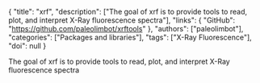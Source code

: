 {
  "title": "xrf",
  "description": ["The goal of xrf is to provide tools to read, plot, and interpret X-Ray fluorescence spectra"],
  "links": {
    "GitHub": "https://github.com/paleolimbot/xrftools"
  },
  "authors": ["paleolimbot"],
  "categories": ["Packages and libraries"],
  "tags": ["X-Ray Fluorescence"],
  "doi": null
}

<!-- Generated by csv2md.R – do not edit by hand -->

The goal of xrf is to provide tools to read, plot, and interpret X-Ray fluorescence spectra